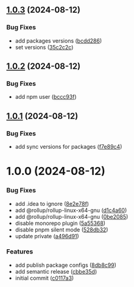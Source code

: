 ## [1.0.3](https://github.com/magnuskma/monopackages/compare/1.0.2...1.0.3) (2024-08-12)


### Bug Fixes

* add packages versions ([bcdd286](https://github.com/magnuskma/monopackages/commit/bcdd2869f3eac69c1cb99857a7f3f07dda24669d))
* set versions ([35c2c2c](https://github.com/magnuskma/monopackages/commit/35c2c2c37a7eae0a01f67cca5b1607837ac3528d))

## [1.0.2](https://github.com/magnuskma/monopackages/compare/1.0.1...1.0.2) (2024-08-12)


### Bug Fixes

* add npm user ([bccc93f](https://github.com/magnuskma/monopackages/commit/bccc93f6f1c5961d442e046645d69cd21274812c))

## [1.0.1](https://github.com/magnuskma/monopackages/compare/1.0.0...1.0.1) (2024-08-12)

### Bug Fixes

- add sync versions for packages ([f7e89c4](https://github.com/magnuskma/monopackages/commit/f7e89c4b61c01ee2eba899be2c1f2f21401dd8ce))

# 1.0.0 (2024-08-12)

### Bug Fixes

- add .idea to ignore ([8e2e78f](https://github.com/magnuskma/monopackages/commit/8e2e78f7266776e6443d1cda7a3dd43c5c85c5a3))
- add @rollup/rollup-linux-x64-gnu ([d1c4a60](https://github.com/magnuskma/monopackages/commit/d1c4a6056d54daecbf4299fc921008f9ed4d319e))
- add @rollup/rollup-linux-x64-gnu ([0be2085](https://github.com/magnuskma/monopackages/commit/0be208579fc67628b14607a049d407debbe0d624))
- disable monorepo plugin ([5a55368](https://github.com/magnuskma/monopackages/commit/5a553689b83da3a4abf875ac1561cbbc51bb0a8a))
- disable pnpm silent mode ([528db32](https://github.com/magnuskma/monopackages/commit/528db328f03c919a9cd4031a5b25dbe064e19fbe))
- update private ([a496d91](https://github.com/magnuskma/monopackages/commit/a496d91c8fcb69c489927e4dffacd95145f6c803))

### Features

- add publish package configs ([8db8c99](https://github.com/magnuskma/monopackages/commit/8db8c99c92304a9f9f04f24263c91e907d2ec8cd))
- add semantic release ([cbbe35d](https://github.com/magnuskma/monopackages/commit/cbbe35d1a6ac263d6c3f4ba7fe85caadfbc00e24))
- initial commit ([c0117a3](https://github.com/magnuskma/monopackages/commit/c0117a33c461584e93d9a774234fd1e4d6a4ab72))
